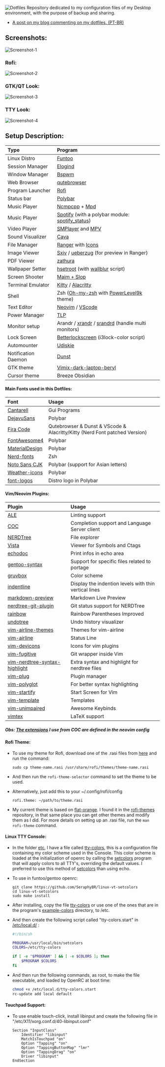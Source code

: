 ![Dotfiles](Images/logo.png)
Repository dedicated to my configuration files of my Desktop environment, with the purpose of backup and sharing.

-   [A post on my blog commenting on my dotfiles. (PT-BR)](https://seraphybr.gitlab.io/DotFiles/)

## Screenshots:

![Screenshot-1](Images/Screenshots/Screenshot1.png)

### Rofi:

![Screenshot-2](Images/Screenshots/Screenshot2.png)

### GTK/QT Look:

![Screenshot-3](Images/Screenshots/Screenshot3.png)

### TTY Look:

![Screenshot-4](Images/tty.png)

## Setup Description:

| Type                | Program                                                                                                                             |
| :------------------ | :---------------------------------------------------------------------------------------------------------------------------------- |
| Linux Distro        | [Funtoo](https://www.funtoo.org/Welcome)                                                                                            |
| Session Manager     | [Elogind](https://github.com/elogind/elogind)                                                                                       |
| Window Manager      | [Bspwm](https://github.com/baskerville/bspwm)                                                                                       |
| Web Browser         | [qutebrowser](https://qutebrowser.org/)                                                                                             |
| Program Launcher    | [Rofi](https://github.com/DaveDavenport/rofi)                                                                                       |
| Status bar          | [Polybar](https://github.com/jaagr/polybar)                                                                                         |
| Music Player        | [Ncmpcpp](https://rybczak.net/ncmpcpp/) + [Mpd](https://github.com/MusicPlayerDaemon/MPD)                                           |
| Music Player        | [Spotify](https://www.spotify.com/) (with a polybar module: [spotify_status](https://github.com/Jvanrhijn/polybar-spotify))         |
| Vídeo Player        | [SMPlayer](https://www.smplayer.info/) and [MPV](https://mpv.io/)                                                                   |
| Sound Visualizer    | [Cava](https://github.com/karlstav/cava)                                                                                            |
| File Manager        | [Ranger](https://github.com/ranger/ranger) with [Icons](https://github.com/alexanderjeurissen/ranger_devicons)                      |
| Image Viewer        | [Sxiv](https://github.com/muennich/sxiv) / [ueberzug](https://github.com/seebye/ueberzug) (for preview in Ranger)                   |
| PDF Viewer          | [zathura](https://github.com/pwmt/zathura)                                                                                          |
| Wallpaper Setter    | [hsetroot](https://github.com/himdel/hsetroot) (with [wallblur](https://github.com/SeraphyBR/wallblur) script)                      |
| Screen Shooter      | [Maim + Slop](https://github.com/naelstrof/maim)                                                                                    |
| Terminal Emulator   | [Kitty](https://sw.kovidgoyal.net/kitty/index.html) / [Alacritty](https://github.com/jwilm/alacritty)                               |
| Shell               | Zsh ([Oh-my-zsh](https://github.com/robbyrussell/oh-my-zsh) with [PowerLevel9k](https://github.com/bhilburn/powerlevel9k) theme)    |
| Text Editor         | [Neovim](https://neovim.io/) / [VScode](https://code.visualstudio.com/)                                                             |
| Power Manager       | [TLP](http://linrunner.de/en/tlp/docs/tlp-linux-advanced-power-management.html)                                                     |
| Monitor setup       | Arandr / [xrandr](https://wiki.archlinux.org/index.php/xrandr) / [srandrd](https://github.com/jceb/srandrd) (handle multi monitors) |
| Lock Screen         | [Betterlockscreen](https://github.com/pavanjadhaw/betterlockscreen) (i3lock-color script)                                           |
| Automounter         | [Udiskie](https://github.com/coldfix/udiskie)                                                                                       |
| Notification Daemon | [Dunst](https://github.com/dunst-project/dunst)                                                                                     |
| GTK theme           | [Vimix-dark-laptop-beryl](https://github.com/vinceliuice/vimix-gtk-themes)                                                          |
| Cursor theme        | Breeze Obsidian                                                                                                                     |

#### Main Fonts used in this Dotfiles:

| Font                                                                  | Usage                                                                      |
| :-------------------------------------------------------------------- | :------------------------------------------------------------------------- |
| [Cantarell](https://github.com/GNOME/cantarell-fonts)                 | Gui Programs                                                               |
| [DejavuSans](https://github.com/dejavu-fonts/dejavu-fonts)            | Polybar                                                                    |
| [Fira Code](https://github.com/tonsky/FiraCode)                       | Qutebrowser & Dunst & VScode & Alacritty/Kitty (Nerd Font patched Version) |
| [FontAwesome4](https://github.com/FortAwesome/Font-Awesome/tree/fa-4) | Polybar                                                                    |
| [MaterialDesign](https://github.com/google/material-design-icons)     | Polybar                                                                    |
| [Nerd-fonts](https://github.com/ryanoasis/nerd-fonts)                 | Zsh                                                                        |
| [Noto Sans CJK](https://www.google.com/get/noto/help/cjk/)            | Polybar (support for Asian letters)                                        |
| [Weather-icons](https://erikflowers.github.io/weather-icons/)         | Polybar                                                                    |
| [font-logos](https://github.com/lukas-w/font-logos)                   | Distro logo in Polybar                                                     |

#### Vim/Neovim Plugins:

| Plugin                                                                                      | Usage                                                 |
| :------------------------------------------------------------------------------------------ | :---------------------------------------------------- |
| [ALE](https://github.com/w0rp/ale)                                                          | Linting support                                       |
| [COC](https://github.com/neoclide/coc.nvim)                                                 | Completion support and Language Server client         |
| [NERDTree](https://github.com/scrooloose/nerdtree)                                          | File explorer                                         |
| [Vista](http://liuchengxu.org/vista.vim/)                                                   | Viewer for Symbols and Ctags                          |
| [echodoc](https://github.com/Shougo/echodoc.vim)                                            | Print infos in echo area                              |
| [gentoo-syntax](https://github.com/gentoo/gentoo-syntax)                                    | Support for specific files related to portage         |
| [gruvbox](https://github.com/morhetz/gruvbox)                                               | Color scheme                                          |
| [indentline](https://github.com/Yggdroot/indentLine)                                        | Display the indention levels with thin vertical lines |
| [markdown-preview](https://github.com/iamcco/markdown-preview.vim)                          | Markdown Live Preview                                 |
| [nerdtree-git-plugin](https://github.com/Xuyuanp/nerdtree-git-plugin)                       | Git status support for NERDTree                       |
| [rainbow](https://github.com/luochen1990/rainbow)                                           | Rainbow Parentheses Improved                          |
| [undotree](https://github.com/mbbill/undotree)                                              | Undo history visualizer                               |
| [vim-airline-themes](https://github.com/vim-airline/vim-airline-themes)                     | Themes for vim-airline                                |
| [vim-airline](https://github.com/vim-airline/vim-airline)                                   | Status Line                                           |
| [vim-devicons](https://github.com/ryanoasis/vim-devicons)                                   | Icons for vim plugins                                 |
| [vim-fugitive](https://github.com/tpope/vim-fugitive)                                       | Git wrapper inside Vim                                |
| [vim-nerdtree-syntax-highlight](https://github.com/tiagofumo/vim-nerdtree-syntax-highlight) | Extra syntax and highlight for nerdtree files         |
| [vim-plug](https://github.com/junegunn/vim-plug)                                            | Plugin manager                                        |
| [vim-polyglot](https://github.com/sheerun/vim-polyglot)                                     | For better syntax highlighting                        |
| [vim-startify](https://github.com/mhinz/vim-startify)                                       | Start Screen for Vim                                  |
| [vim-template](https://github.com/aperezdc/vim-template)                                    | Templates                                             |
| [vim-unimpaired](https://github.com/tpope/vim-unimpaired)                                   | Awesome Keybinds                                      |
| [vimtex](https://github.com/lervag/vimtex)                                                  | LaTeX support                                         |

##### Obs: [The extensions](https://github.com/neoclide/coc.nvim/wiki/Using-coc-extensions) I use from COC are defined in the neovim config

#### Rofi Theme:

-   To use my theme for Rofi, download one of the .rasi files from [here](Rofi/Themes) and run the command:

    ```
    sudo cp theme-name.rasi /usr/share/rofi/themes/theme-name.rasi
    ```

-   And then run the `rofi-theme-selector` command to set the theme to be used.

-   Alternatively, just add this to your ~/.config/rofi/config

    ```
    rofi.theme: ~/path/to/theme.rasi
    ```

-   My current theme is based on [flat-orange](https://github.com/DaveDavenport/rofi-themes/blob/master/User%20Themes/flat-orange.rasi).
    I found it in the [rofi-themes](https://github.com/DaveDavenport/rofi-themes/tree/master/User%20Themes) repository,
    in that same place you can get other themes and modify them as I did. For more details on setting up an .rasi file, run the `man rofi-theme` command.

#### Linux TTY Console:

-   In the folder [etc](etc), I have a file called [tty-colors](etc/tty-colors), this is a configuration file containing my color scheme used in the Console.
    This color scheme is loaded at the initialization of openrc by calling the [setcolors](https://github.com/SeraphyBR/linux-vt-setcolors)
    program that will apply colors to all TTY's, overriding the default values.
    I preferred to use this method of [setcolors](https://github.com/SeraphyBR/linux-vt-setcolors) than using echo.

-   To use in funtoo/gentoo openrc:

    ```
    git clone https://github.com/SeraphyBR/linux-vt-setcolors
    cd linux-vt-setcolors
    sudo make install
    ```

-   After installing, copy the file [tty-colors](etc/tty-colors) or use one of the ones that are in the program's
    [example-colors](https://github.com/SeraphyBR/linux-vt-setcolors/tree/master/example-colors) directory, to /etc.

-   And then create the following script called "tty-colors.start" in [/etc/local.d/](https://wiki.gentoo.org/wiki//etc/local.d) :

    ```sh
    #!/bin/sh

    PROGRAM=/usr/local/bin/setcolors
    COLORS=/etc/tty-colors

    if [ -e "$PROGRAM" ] && [ -e $COLORS ]; then
        $PROGRAM $COLORS
    fi

    ```

-   And then run the following commands, as root, to make the file executable, and loaded by OpenRC at boot time:

    ```sh
    chmod +x /etc/local.d/tty-colors.start
    rc-update add local default
    ```

#### Touchpad Support:

-   To use enable touch-click, install libinput and create the following file in "/etc/X11/xorg.conf.d/40-libinput.conf"

    ```
    Section "InputClass"
        Identifier "libinput"
        MatchIsTouchpad "on"
        Option "Tapping" "on"
        Option "TappingButtonMap" "lmr"
        Option "TappingDrag" "on"
        Driver "libinput"
    EndSection
    ```
